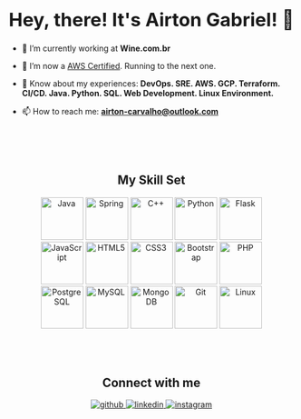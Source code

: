 ### <div align="center"><h1>Hey, there! It's Airton Gabriel! 👋</h1></div>  
  

- 🔭 I’m currently working at **Wine.com.br**  
  

- 🚀 I’m now a [AWS Certified](https://www.credly.com/badges/9afc84e3-5e38-46fc-9920-fda6d1ee7228). Running to the next one.
  

- 📜 Know about my experiences: **DevOps. SRE. AWS. GCP. Terraform. CI/CD. Java. Python. SQL. Web Development. Linux Environment.**
  

- 📫 How to reach me: **airton-carvalho@outlook.com**  
  
<!---
<div align="center"><h2>Github Stats</h2></div>
<div align="center">
<img height="180em" src="https://github-readme-stats.vercel.app/api/top-langs/?username=airtong&layout=compact&langs_count=7&theme=dracula"/>
<img height="180em" src="https://github-readme-stats.vercel.app/api?username=airtong&show_icons=true&theme=dracula&include_all_commits=true&count_private=true"/>
</div> 
-->

<br/>  
<br/>  
<br/> 

<div align="center"><h2>My Skill Set</h2></div>
<div>
  <div align="center">
    <a href="https://www.java.com/" target="_blank"><img src="https://profilinator.rishav.dev/skills-assets/java-original-wordmark.svg" alt="Java" height="75" /></a>   
    <a href="https://docs.spring.io/spring-framework/docs/3.0.x/reference/expressions.html#:~:text=The%20Spring%20Expression%20Language%20(SpEL,and%20basic%20string%20templating%20functionality." target="_blank"><img src="https://profilinator.rishav.dev/skills-assets/springio-icon.svg" alt="Spring" height="75" /></a>   
    <a href="https://www.cplusplus.com/" target="_blank"><img src="https://profilinator.rishav.dev/skills-assets/cplusplus-original.svg" alt="C++" height="75" /></a>  
    <a href="https://www.python.org/" target="_blank"><img src="https://profilinator.rishav.dev/skills-assets/python-original.svg" alt="Python" height="75" /></a>   
    <a href="https://flask.palletsprojects.com/" target="_blank"><img src="https://profilinator.rishav.dev/skills-assets/flask.png" alt="Flask" height="75" /></a>
  </div>

  <div align="center">
    <a href="https://www.javascript.com/" target="_blank"><img src="https://profilinator.rishav.dev/skills-assets/javascript-original.svg" alt="JavaScript" height="75" /></a>   
    <a href="https://en.wikipedia.org/wiki/HTML5" target="_blank"><img src="https://profilinator.rishav.dev/skills-assets/html5-original-wordmark.svg" alt="HTML5" height="75" /></a>   
    <a href="https://www.w3schools.com/css/" target="_blank"><img src="https://profilinator.rishav.dev/skills-assets/css3-original-wordmark.svg" alt="CSS3" height="75" /></a> 
    <a href="https://getbootstrap.com/docs/3.4/javascript/" target="_blank"><img src="https://profilinator.rishav.dev/skills-assets/bootstrap-plain.svg" alt="Bootstrap" height="75" /></a>   
    <a href="https://www.php.net/" target="_blank"><img src="https://profilinator.rishav.dev/skills-assets/php-original.svg" alt="PHP" height="75" /></a>
  </div>

  <div align="center">
    <a href="https://www.postgresql.org/" target="_blank"><img src="https://profilinator.rishav.dev/skills-assets/postgresql-original-wordmark.svg" alt="PostgreSQL" height="75" /></a>   
    <a href="https://www.mysql.com/" target="_blank"><img src="https://profilinator.rishav.dev/skills-assets/mysql-original-wordmark.svg" alt="MySQL" height="75" /></a>   
    <a href="https://www.mongodb.com/" target="_blank"><img src="https://profilinator.rishav.dev/skills-assets/mongodb-original-wordmark.svg" alt="MongoDB" height="75" /></a> 
    <a href="https://github.com/" target="_blank"><img src="https://profilinator.rishav.dev/skills-assets/git-scm-icon.svg" alt="Git" height="75" /></a> 
    <a href="https://www.linux.org/" target="_blank"><img src="https://profilinator.rishav.dev/skills-assets/linux-original.svg" alt="Linux" height="75" /></a>
  </div>

</div>

<br/>  
<br/>  
<br/>  


<div align="center"><h2>Connect with me</h2></div>
<div align="center">
<a href="https://github.com/airtong" target="_blank">
<img src=https://img.shields.io/badge/github-%2324292e.svg?&style=for-the-badge&logo=github&logoColor=white alt=github style="margin-bottom: 5px;" />
</a>
<a href="https://linkedin.com/in/airton-gabriel" target="_blank">
<img src=https://img.shields.io/badge/linkedin-%231E77B5.svg?&style=for-the-badge&logo=linkedin&logoColor=white alt=linkedin style="margin-bottom: 5px;" />
</a>
<a href="https://instagram.com/agabrielc" target="_blank">
<img src=https://img.shields.io/badge/instagram-%23000000.svg?&style=for-the-badge&logo=instagram&logoColor=white alt=instagram style="margin-bottom: 5px;" />
</a>  
</div>  
